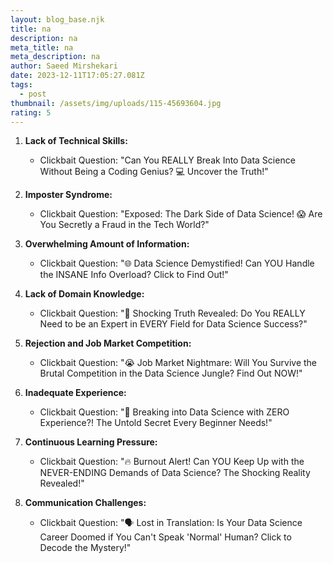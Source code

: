 ```yaml
---
layout: blog_base.njk
title: na
description: na
meta_title: na
meta_description: na
author: Saeed Mirshekari
date: 2023-12-11T17:05:27.081Z
tags:
  - post
thumbnail: /assets/img/uploads/115-45693604.jpg
rating: 5
---
```



1. **Lack of Technical Skills:**

   * Clickbait Question: "Can You REALLY Break Into Data Science Without Being a Coding Genius? 💻 Uncover the Truth!"
2. **Imposter Syndrome:**

   * Clickbait Question: "Exposed: The Dark Side of Data Science! 😱 Are You Secretly a Fraud in the Tech World?"
3. **Overwhelming Amount of Information:**

   * Clickbait Question: "🌐 Data Science Demystified! Can YOU Handle the INSANE Info Overload? Click to Find Out!"
4. **Lack of Domain Knowledge:**

   * Clickbait Question: "🤯 Shocking Truth Revealed: Do You REALLY Need to be an Expert in EVERY Field for Data Science Success?"
5. **Rejection and Job Market Competition:**

   * Clickbait Question: "😭 Job Market Nightmare: Will You Survive the Brutal Competition in the Data Science Jungle? Find Out NOW!"
6. **Inadequate Experience:**

   * Clickbait Question: "🚀 Breaking into Data Science with ZERO Experience?! The Untold Secret Every Beginner Needs!"
7. **Continuous Learning Pressure:**

   * Clickbait Question: "🔥 Burnout Alert! Can YOU Keep Up with the NEVER-ENDING Demands of Data Science? The Shocking Reality Revealed!"
8. **Communication Challenges:**

   * Clickbait Question: "🗣️ Lost in Translation: Is Your Data Science Career Doomed if You Can't Speak 'Normal' Human? Click to Decode the Mystery!"